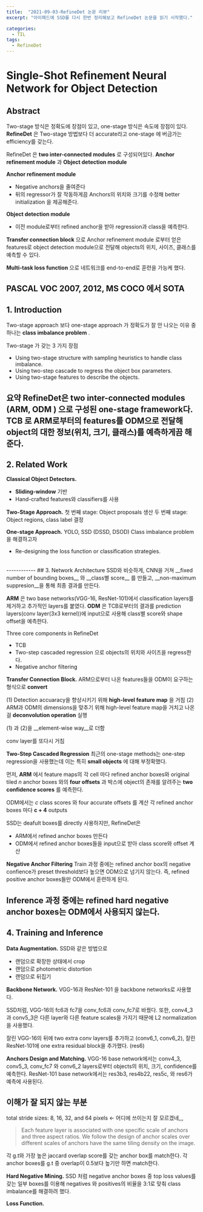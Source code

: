 ```yaml
---
title:  "2021-09-03-RefineDet 논문 리뷰"
excerpt: "아이패드에 SSD를 다시 한번 정리해보고 RefineDet 논문을 읽기 시작했다."

categories:
  - TIL
tags:
  - RefineDet
---
```


# Single-Shot Refinement Neural Network for Object Detection

## Abstract
Two-stage 방식은 정확도에 장점이 있고, one-stage 방식은 속도에 장점이 있다.
__RefineDet__ 은 Two-stage 방법보다 더 accurate라고 one-stage 에 버금가는 efficiency를 갖는다.

RefineDet 은 __two inter-connected modules__ 로 구성되어있다.
__Anchor refinement module__ 과 __Object detection module__

__Anchor refinement module__
- Negative anchors을 줄여준다
- 뒤의 regressor가 잘 작동하게끔 Anchors의 위치와 크기를 수정해 better initialization 을 제공해준다.

__Object detection module__
- 이전 module로부터 refined anchor을 받아 regression과 class을 예측한다.

__Transfer connection block__ 으로 Anchor refinement module 로부터 얻은 features로 object detection module으로 전달해 objects의 위치, 사이즈, 클래스를 예측할 수 있다.

__Multi-task loss function__ 으로 네트워크를 end-to-end로 훈련을 가능케 했다.

PASCAL VOC 2007, 2012, MS COCO 에서 SOTA
<br/>
-----------

## 1. Introduction
Two-stage approach 보다 one-stage approach 가 정확도가 잘 안 나오는 이유 중 하나는 __class imbalance problem__ .

Two-stage 가 갖는 3 가지 장점
- Using two-stage structure with sampling heuristics to handle class imbalance.
- Using two-step cascade to regress the object box parameters.
- Using two-stage features to describe the objects.

__요약__
RefineDet은 two inter-connected modules (__ARM, ODM__ ) 으로 구성된 __one-stage__ framework다.
__TCB__ 로 ARM로부터의 features를 ODM으로 전달해 object의 대한 정보(위치, 크기, 클래스)를 예측하게끔 해준다.
<br/>
--------
## 2. Related Work
__Classical Object Detectors.__
- __Sliding-window__ 기반
- Hand-crafted features와 classifiers를 사용

__Two-Stage Approach.__
첫 번째 stage: Object proposals 생산
두 번째 stage: Object regions, class label 결정

__One-stage Approach.__
YOLO, SSD (DSSD, DSOD)
Class imbalance problem을 해결하고자
- Re-designing the loss function or classification strategies.
<br/>
------------
## 3. Network Architecture
SSD와 비슷하게, CNN을 거쳐 __fixed number of bounding boxes__ 와 __class별 score__ 를 만들고, __non-maximum suppresion__을 통해 최종 결과를 만든다.

__ARM__ 은 two base networks(VGG-16, ResNet-101)에서 classification layers를 제거하고 추가적인 layers를 붙였다.
__ODM__ 은 TCB로부터의 결과를 prediction layers(conv layer(3x3 kernel))에 input으로 사용해 class별 score와 shape offset을 예측한다.

Three core components in RefineDet
- TCB
- Two-step cascaded regression 으로 objects의 위치와 사이즈을 regress한다.
- Negative anchor filtering

__Transfer Connection Block.__
ARM으로부터 나온 features들을 ODM이 요구하는 형식으로 __convert__

(1) Detection accuaracy을 향상시키기 위해 __high-level feature map__ 을 거침
(2) ARM과 ODM의 dimensions을 맞추기 위해 high-level feature map을 거치고 나온 걸 __deconvolution operation__ 실행

(1) 과 (2)을 __element-wise way__로 더함

conv layer를 또다시 거침

__Two-Step Cascaded Regression__
최근의 one-stage methods는 one-step regression을 사용했는데 이는 특히 __small objects__ 에 대해 부정확했다.

먼저, __ARM__ 에서 feature maps의 각 cell 마다 refined anchor boxes와 original tiled _n_ anchor boxes 와의 __four offsets__ 과
박스에 object의 존재를 알려주는 __two confidence scores__ 를 예측한다.

ODM에서는 _c_ class scores 와 four accurate offsets 를 계산
각 refined anchor boxes 마다 __c + 4__ outputs

SSD는 deafult boxes를 directly 사용하지만,
RefineDet은
- ARM에서 refined anchor boxes 만든다
- ODM에서 refined anchor boxes들을 input으로 받아 class score와 offset 계산

__Negative Anchor Filtering__
Train 과정 중에는 refined anchor box의 negative confience가 preset threshold보다 높으면 ODM으로 넘기지 않는다.
즉, refined positive anchor boxes들만 ODM에서 훈련하게 된다.

Inference 과정 중에는 refined hard negative anchor boxes는 ODM에서 사용되지 않는다.
<br/>
-------------
## 4. Training and Inference
__Data Augmentation.__
SSD와 같은 방법으로
- 랜덤으로 확장한 상태에서 crop
- 랜덤으로 photometric distortion
- 랜덤으로 뒤집기

__Backbone Network.__
VGG-16과 ResNet-101 을 backbone networks로 사용했다.

SSD처럼,
VGG-16의 fc6과 fc7을 conv_fc6과 conv_fc7로 바꿨다.
또한,
conv4_3과 conv5_3은 다른 layer와 다른 feature scales을 가지기 때문에 L2 normalization을 사용했다.

잘린 VGG-16의 뒤에 two extra conv layers를 추가하고 (conv6_1, conv6_2),
잘린 ResNet-101에 one extra residual block을 추가했다. (res6)

__Anchors Design and Matching.__
VGG-16 base network에서는
conv4_3, conv5_3, conv_fc7 와 conv6_2 layers로부터 objects의 위치, 크기, confidence를 예측한다.
ResNet-101 base network에서는
res3b3, res4b22, res5c, 와 res6가 예측에 사용된다.


## 이해가 잘 되지 않는 부분
total stride sizes: 8, 16, 32, and 64 pixels <- 어디에 쓰이는지 잘 모르겠네,,,
> Each feature layer is associated with one specific scale of anchors and three aspect ratios. We follow the design of anchor scales over different scales of anchors have the same tiling density on the image.

각 g.t와 가장 높은 jaccard overlap score를 갖는 anchor box를 match한다.
각 anchor boxes를 g.t 중 overlap이 0.5보다 높기만 하면 match한다.

__Hard Negative Mining.__
SSD 처럼
negative anchor boxes 중 top loss values를 갖는 일부 boxes를 이용해 negatives 와 positives의 비율을 3:1로 맞춰 class imbalance를 해결하려 했다.

__Loss Function.__